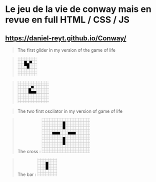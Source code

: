 # Le jeu de la vie de conway mais en revue en full HTML / CSS / JS

## https://daniel-reyt.github.io/Conway/

> The first glider in my version of the game of life

> ![The first glider in my version of the game of life](image.png)

> ![The first glider in my version of the game of life](image-1.png)

> The two first oscilator in my version of game of life

> The cross : ![alt text](image-2.png)

> The bar : ![alt text](image-3.png)
